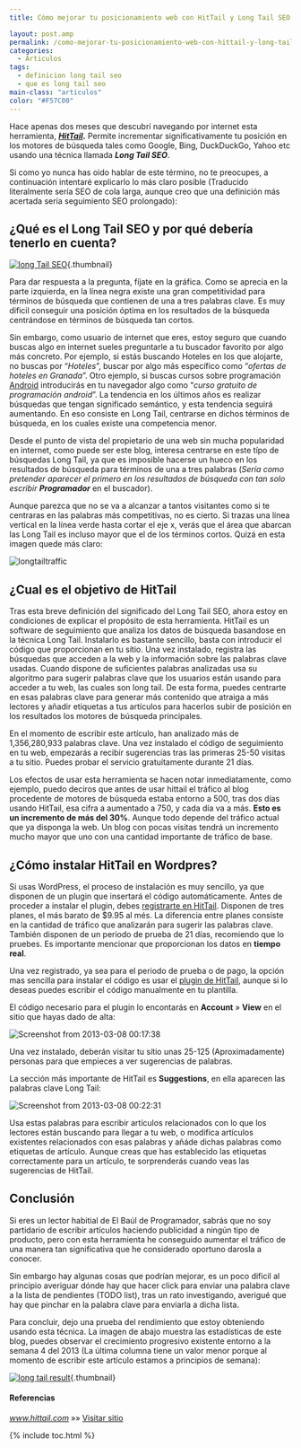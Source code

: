 ```yaml
---
title: Cómo mejorar tu posicionamiento web con HitTail y Long Tail SEO

layout: post.amp
permalink: /como-mejorar-tu-posicionamiento-web-con-hittail-y-long-tail-seo/
categories:
  - Articulos
tags:
  - definicion long tail seo
  - que es long tail seo
main-class: "articulos"
color: "#F57C00"
---
```

Hace apenas dos meses que descubrí navegando por internet esta herramienta, ***<a href="http://www.hittail.com" target="_blank">HitTail</a>*.** Permite incrementar significativamente tu posición en los motores de búsqueda tales como Google, Bing, DuckDuckGo, Yahoo etc usando una técnica llamada ***Long Tail SEO***.

Si como yo nunca has oido hablar de este término, no te preocupes, a continuación intentaré explicarlo lo más claro posible (Traducido literalmente sería SEO de cola larga, aunque creo que una definición más acertada sería seguimiento SEO prolongado):  

<!--ad-->

<h2 style="font-size:1.5em">
  ¿Qué es el Long Tail SEO y por qué debería tenerlo en cuenta?
</h2>

[<img src="/assets/img/2013/03/longTail2.jpg" alt="long Tail SEO"   />][1]{.thumbnail}

Para dar respuesta a la pregunta, fíjate en la gráfica. Como se aprecia en la parte izquierda, en la línea negra existe una gran competitividad para términos de búsqueda que contienen de una a tres palabras clave. Es muy dificil conseguir una posición óptima en los resultados de la búsqueda centrándose en términos de búsqueda tan cortos.

Sin embargo, como usuario de internet que eres, estoy seguro que cuando buscas algo en internet sueles preguntarle a tu buscador favorito por algo más concreto. Por ejemplo, si estás buscando Hoteles en los que alojarte, no buscas por “*Hoteles*”, buscar por algo más específico como “*ofertas de hoteles en Granada*”. Otro ejemplo, si buscas cursos sobre programación [Android][2] introducirás en tu navegador algo como “*curso gratuito de programación android*”. La tendencia en los últimos años es realizar búsquedas que tengan significado semántico, y esta tendencia seguirá aumentando. En eso consiste en Long Tail, centrarse en dichos términos de búsqueda, en los cuales existe una competencia menor.

Desde el punto de vista del propietario de una web sin mucha popularidad en internet, como puede ser este blog, interesa centrarse en este típo de búsquedas Long Tail, ya que es imposible hacerse un hueco en los resultados de búsqueda para términos de una a tres palabras (*Sería como pretender aparecer el primero en los resultados de búsqueda con tan solo escribir **Programador*** en el buscador).

Aunque parezca que no se va a alcanzar a tantos visitantes como si te centraras en las palabras más competitivas, no es cierto. Si trazas una línea vertical en la línea verde hasta cortar el eje x, verás que el área que abarcan las Long Tail es incluso mayor que el de los términos cortos. Quizá en esta imagen quede más claro:

<img src="/assets/img/2013/03/longtailtraffic.jpg" alt="longtailtraffic"   />

<h2 style="font-size:1.5em">
  ¿Cual es el objetivo de HitTail
</h2>

Tras esta breve definición del significado del Long Tail SEO, ahora estoy en condiciones de explicar el propósito de esta herramienta. HitTail es un software de seguimiento que analiza los datos de búsqueda basandose en la técnica Long Tail. Instalarlo es bastante sencillo, basta con introducir el código que proporcionan en tu sítio. Una vez instalado, registra las búsquedas que acceden a la web y la información sobre las palabras clave usadas. Cuando dispone de suficientes palabras analizadas usa su algoritmo para sugerir palabras clave que los usuarios están usando para acceder a tu web, las cuales son long tail. De esta forma, puedes centrarte en esas palabras clave para generar más contenido que atraiga a más lectores y añadir etiquetas a tus artículos para hacerlos subir de posición en los resultados los motores de búsqueda principales.

En el momento de escribir este artículo, han analizado más de 1,356,280,933 palabras clave. Una vez instalado el código de seguimiento en tu web, empezarás a recibir sugerencias tras las primeras 25-50 visitas a tu sitio. Puedes probar el servicio gratuítamente durante 21 días.

Los efectos de usar esta herramienta se hacen notar inmediatamente, como ejemplo, puedo deciros que antes de usar hittail el tráfico al blog procedente de motores de búsqueda estaba entorno a 500, tras dos días usando HitTail, esa cifra a aumentado a 750, y cada día va a más. **Esto es un incremento de más del 30%**. Aunque todo depende del tráfico actual que ya disponga la web. Un blog con pocas visitas tendrá un incremento mucho mayor que uno con una cantidad importante de tráfico de base.

<h2 style="font-size:1.5em">
  ¿Cómo instalar HitTail en Wordpres?
</h2>

Si usas WordPress, el proceso de instalación es muy sencillo, ya que disponen de un plugin que insertará el código automáticamente. Antes de proceder a instalar el plugin, debes <a href="http://www.hittail.com/plans.asp" target="_blank">registrarte en HitTail</a>. Disponen de tres planes, el más barato de $9.95 al més. La diferencia entre planes consiste en la cantidad de tráfico que analizarán para sugerir las palabras clave. También disponen de un periodo de prueba de 21 días, recomiendo que lo pruebes. Es importante mencionar que proporcionan los datos en **tiempo real**.

Una vez registrado, ya sea para el periodo de prueba o de pago, la opción mas sencilla para instalar el código es usar el <a href="http://wordpress.org/extend/plugins/seo-keyword-suggestions/" target="_blank">plugin de HitTail</a>, aunque si lo deseas puedes escribir el código manualmente en tu plantilla.

El código necesario para el plugin lo encontarás en **Account** » **View** en el sitio que hayas dado de alta:

<img src="/assets/img/2013/03/Screenshot-from-2013-03-08-001738.jpg" alt="Screenshot from 2013-03-08 00:17:38"   />

Una vez instalado, deberán visitar tu sítio unas 25-125 (Aproximadamente) personas para que empieces a ver sugerencias de palabras.

La sección más importante de HitTail es **Suggestions**, en ella aparecen las palabras clave Long Tail:

<img src="/assets/img/2013/03/Screenshot-from-2013-03-08-002231.jpg" alt="Screenshot from 2013-03-08 00:22:31"   />

Usa estas palabras para escribir artículos relacionados con lo que los lectores están buscando para llegar a tu web, o modifica artículos existentes relacionados con esas palabras y añáde dichas palabras como etiquetas de artículo. Aunque creas que has establecido las etiquetas correctamente para un artículo, te sorprenderás cuando veas las sugerencias de HitTail.

## Conclusión

Si eres un lector habitial de El Baúl de Programador, sabrás que no soy partidario de escribir artículos haciendo publicidad a ningún tipo de producto, pero con esta herramienta he conseguido aumentar el tráfico de una manera tan significativa que he considerado oportuno darosla a conocer.

Sin embargo hay algunas cosas que podrían mejorar, es un poco dificil al principio averiguar dónde hay que hacer click para enviar una palabra clave a la lista de pendientes (TODO list), tras un rato investigando, averigué que hay que pinchar en la palabra clave para enviarla a dicha lista.

Para concluir, dejo una prueba del rendimiento que estoy obteniendo usando esta técnica. La imagen de abajo muestra las estadísticas de este blog, puedes observar el crecimiento progresivo existente entorno a la semana 4 del 2013 (La última columna tiene un valor menor porque al momento de escribir este artículo estamos a principios de semana):

[<img src="/assets/img/2013/03/long-tail-result-1024x248.png" alt="long tail result"   />][3]{.thumbnail}

#### Referencias

*www.hittail.com* »» <a href="http://www.hittail.com" target="_blank">Visitar sitio</a>



 [1]: /assets/img/2013/03/longTail2.jpg
 [2]: /curso-programacion-android/
 [3]: /assets/img/2013/03/long-tail-result.png

{% include toc.html %}
